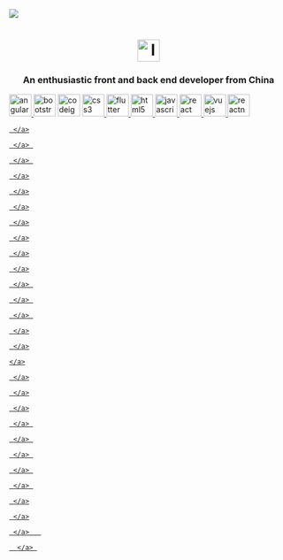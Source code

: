 <div>
   <a href="https://github.com/LanYu-Project-template/">
      <img src="https://github-readme-stats.vercel.app/api/pin/?username=
Project-template
&repo=LanYu-Project-template&theme=aura"></a>
</div>

<h1 align="center">
  <a href="https://blog.csdn.net/weixin_46283545?spm=1010.2135.3001.5343">
     <img src="" alt="logo" width="40" height="40">  </a>
</h1>
 
<h3 align="center">An enthusiastic front and back end developer from China</h3>
<p align="left">
   <a href="https://angular.io" target="_blank" rel="noreferrer">
      <img src="https://cdn.jsdelivr.net/gh/LanYu-Project-template/LanYu-Project-PicGo/logo/前端/angular.svg" alt="angular" width="40" height="40"/>   </a> 
   <a href="https://getbootstrap.com" target="_blank" rel="noreferrer"> 
      <img src="https://cdn.jsdelivr.net/gh/LanYu-Project-template/LanYu-Project-PicGo/logo/前端/bootstrap-plain-wordmark.svg" alt="bootstrap" width="40" height="40"/></a>
   <a href="https://codeigniter.com" target="_blank" rel="noreferrer">
      <img src="https://cdn.jsdelivr.net/gh/LanYu-Project-template/LanYu-Project-PicGo/logo/前端/codeigniter.svg" alt="codeigniter" width="40" height="40"/></a> 
   <a href="https://www.w3schools.com/css/" target="_blank" rel="noreferrer"> 
      <img src="https://cdn.jsdelivr.net/gh/LanYu-Project-template/LanYu-Project-PicGo/logo/前端/css3-original-wordmark.svg" alt="css3" width="40" height="40"/>    </a>
   <a href="https://flutter.dev" target="_blank" rel="noreferrer"> 
      <img src="https://cdn.jsdelivr.net/gh/LanYu-Project-template/LanYu-Project-PicGo/logo/前端/flutterio-icon.svg" alt="flutter" width="40" height="40"/>     </a> 

  <a href="https://www.w3.org/html/" target="_blank" rel="noreferrer"> 
     <img src="https://cdn.jsdelivr.net/gh/LanYu-Project-template/LanYu-Project-PicGo/logo/前端/html5-original-wordmark.svg" alt="html5" width="40" height="40"/>
     </a> 

  <a href="https://developer.mozilla.org/en-US/docs/Web/JavaScript" target="_blank" rel="noreferrer">
	<img src="https://cdn.jsdelivr.net/gh/LanYu-Project-template/LanYu-Project-PicGo/logo/前端/javascript-original.svg" alt="javascript" width="40" height="40"/>
     </a> 

  <a href="https://reactjs.org/" target="_blank" rel="noreferrer">
<img src="https://cdn.jsdelivr.net/gh/LanYu-Project-template/LanYu-Project-PicGo/logo/前端/react-original-wordmark.svg" alt="react" width="40" height="40"/>
     </a> 

  <a href="https://vuejs.org/" target="_blank" rel="noreferrer">
<img src="https://cdn.jsdelivr.net/gh/LanYu-Project-template/LanYu-Project-PicGo/logo/前端/vuejs-original-wordmark.svg" alt="vuejs" width="40" height="40"/>
     </a> 

  <a href="https://reactnative.dev/" target="_blank" rel="noreferrer"> 
<img src="https://cdn.jsdelivr.net/gh/LanYu-Project-template/LanYu-Project-PicGo/logo/前端/header_logo.svg" alt="reactnative" width="40" height="40"/>
     </a>

  <a href="https://quasar.dev/" target="_blank" rel="noreferrer">

     </a>

	

  <a href="https://vuetifyjs.com/en/" target="_blank" rel="noreferrer"> 

     </a> 

	

  <a href="https://sass-lang.com" target="_blank" rel="noreferrer">

     </a> 

  <a href="https://www.typescriptlang.org/" target="_blank" rel="noreferrer">

     </a>

	

  <a href="https://www.elastic.co" target="_blank" rel="noreferrer">

     </a>

  <a href="https://www.elastic.co" target="_blank" rel="noreferrer">

     </a>

	

  <a href="https://mariadb.org/" target="_blank" rel="noreferrer">

     </a>

	

 <a href="https://redis.com/" target="_blank" rel="noreferrer">

     </a>

	

  <a href="https://www.postgresql.org/" target="_blank" rel="noreferrer">

     </a>

	

  <a href="https://www.mysql.com/" target="_blank" rel="noreferrer">

     </a>

	

 <a href="https://www.rabbitmq.com/" target="_blank" rel="noreferrer">

     </a> 

	

  <a href="https://kubernetes.io/" target="_blank" rel="noreferrer"> 

     </a> 

	

  <a href="https://spring.io/" target="_blank" rel="noreferrer"> 

     </a> 

  <a href="https://www.java.com" target="_blank" rel="noreferrer"> 

     </a>

	

 <a href="https://www.iso.org/home.html" target="_blank" rel="noreferrer"> 

     </a>

	

 <a href="https://isocpp.org/" target="_blank" rel="noreferrer"> 

    </a>

 	

 <a href="https://docs.nestjs.com/" target="_blank" rel="noreferrer"> 

     </a>

	

 <a href="https://www.python.org/" target="_blank" rel="noreferrer"> 

     </a>

	

 <a href="https://www.php.net/" target="_blank" rel="noreferrer"> 

     </a>

  <a href="https://laravel.com/" target="_blank" rel="noreferrer"> 

     </a> 

	

  <a href="https://pugjs.org" target="_blank" rel="noreferrer"> 

     </a> 

  <a href="https://postman.com" target="_blank" rel="noreferrer"> 

     </a> 

  <a href="https://grafana.com" target="_blank" rel="noreferrer"> 

     </a> 

  <a href="https://www.jenkins.io" target="_blank" rel="noreferrer"> 

     </a> 

	

   <a href="https://www.apollographql.com/" target="_blank" rel="noreferrer"> 

     </a>

	

   <a href="https://gulpjs.com/" target="_blank" rel="noreferrer"> 

     </a>

	

   <a href="https://www.invisionapp.com/" target="_blank" rel="noreferrer"> 

     </a>	

	

   <a href="https://lucene.apache.org/solr/" target="_blank" rel="noreferrer">

      </a> 

</p>
